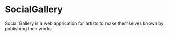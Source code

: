 # SocialGallery
Social Gallery is a web application for artists to make themselves known by publishing their works
